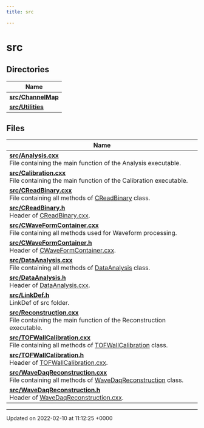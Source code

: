 ```yaml
---
title: src

---
```


# src



## Directories

| Name           |
| -------------- |
| **[src/ChannelMap](/Files/dir_f373e83ee03194f063cb71a08edbe6a6.md#dir-src/channelmap)**  |
| **[src/Utilities](/Files/dir_ff383ddf1aa4eab0c4ce7910366d05a5.md#dir-src/utilities)**  |

## Files

| Name           |
| -------------- |
| **[src/Analysis.cxx](/Files/Analysis_8cxx.md#file-analysis.cxx)** <br>File containing the main function of the Analysis executable.  |
| **[src/Calibration.cxx](/Files/Calibration_8cxx.md#file-calibration.cxx)** <br>File containing the main function of the Calibration executable.  |
| **[src/CReadBinary.cxx](/Files/CReadBinary_8cxx.md#file-creadbinary.cxx)** <br>File containing all methods of [CReadBinary](/Classes/classCReadBinary.md) class.  |
| **[src/CReadBinary.h](/Files/CReadBinary_8h.md#file-creadbinary.h)** <br>Header of [CReadBinary.cxx](/Files/CReadBinary_8cxx.md#file-creadbinary.cxx).  |
| **[src/CWaveFormContainer.cxx](/Files/CWaveFormContainer_8cxx.md#file-cwaveformcontainer.cxx)** <br>File containing all methods used for Waveform processing.  |
| **[src/CWaveFormContainer.h](/Files/CWaveFormContainer_8h.md#file-cwaveformcontainer.h)** <br>Header of [CWaveFormContainer.cxx](/Files/CWaveFormContainer_8cxx.md#file-cwaveformcontainer.cxx).  |
| **[src/DataAnalysis.cxx](/Files/DataAnalysis_8cxx.md#file-dataanalysis.cxx)** <br>File containing all methods of [DataAnalysis](/Classes/classDataAnalysis.md) class.  |
| **[src/DataAnalysis.h](/Files/DataAnalysis_8h.md#file-dataanalysis.h)** <br>Header of [DataAnalysis.cxx](/Files/DataAnalysis_8cxx.md#file-dataanalysis.cxx).  |
| **[src/LinkDef.h](/Files/LinkDef_8h.md#file-linkdef.h)** <br>LinkDef of src folder.  |
| **[src/Reconstruction.cxx](/Files/Reconstruction_8cxx.md#file-reconstruction.cxx)** <br>File containing the main function of the Reconstruction executable.  |
| **[src/TOFWallCalibration.cxx](/Files/TOFWallCalibration_8cxx.md#file-tofwallcalibration.cxx)** <br>File containing all methods of [TOFWallCalibration](/Classes/classTOFWallCalibration.md) class.  |
| **[src/TOFWallCalibration.h](/Files/TOFWallCalibration_8h.md#file-tofwallcalibration.h)** <br>Header of [TOFWallCalibration.cxx](/Files/TOFWallCalibration_8cxx.md#file-tofwallcalibration.cxx).  |
| **[src/WaveDaqReconstruction.cxx](/Files/WaveDaqReconstruction_8cxx.md#file-wavedaqreconstruction.cxx)** <br>File containing all methods of [WaveDaqReconstruction](/Classes/classWaveDaqReconstruction.md) class.  |
| **[src/WaveDaqReconstruction.h](/Files/WaveDaqReconstruction_8h.md#file-wavedaqreconstruction.h)** <br>Header of [WaveDaqReconstruction.cxx](/Files/WaveDaqReconstruction_8cxx.md#file-wavedaqreconstruction.cxx).  |






-------------------------------

Updated on 2022-02-10 at 11:12:25 +0000
